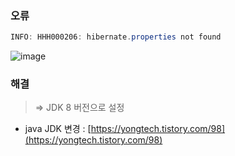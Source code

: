### 오류

```java
INFO: HHH000206: hibernate.properties not found
```

![image](https://user-images.githubusercontent.com/72757829/116093033-4d51f000-a6e1-11eb-906e-59a97f8b0260.png)


### 해결
> ⇒ JDK 8 버전으로 설정

- java JDK 변경 : [https://yongtech.tistory.com/98](https://yongtech.tistory.com/98)
